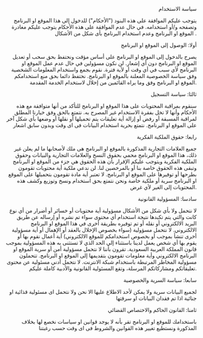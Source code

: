 <p align="right">سياسة الاستخدام</p>
<p align="right">
يتوجب عليكم الموافقة على هذه البنود ("الأحكام") للدخول إلى هذا الموقع او البرنامج وتصفحه و/أو استخدامه. في حال عدم الموافقة على هذه الأحكام يتوجب عليكم مغادرة الموقع او البرنامج وعدم استخدام البرنامج بأى شكل من الأشكال .
</p>
<p align="right">أولا:  الوصول إلى الموقع او البرنامج
<p align="right">
    يصرح بالدخول إلى الموقع او البرنامج على أساس مؤقت ونحتفظ بحق سحب أو تعديل الموقع او البرنامج دون أي إشعار. لن نكون مسؤولين في حال عدم عمل الموقع او البرنامج لأي سبب في أي وقت أو لأية فترة.
    نقوم بجمع واستخدام المعلومات الشخصية وفق سياسة الخصوصية المعلنة بالموقع او البرنامج. نحتفظ دائما بحق منع استخدامكم الموقع او البرنامج وفق وما يراه القائمين من إخلال لاستخدام الخدمة المقدمة.
</p>

<p align="right">ثالثا: سياسة التسجيل</p>
<p align="right">
    سنقوم بمراقبة المحتويات على هذا الموقع او البرنامج للتأكد من أنها متوافقة مع هذه الأحكام وأنها لا تخل بفقرة الاستخدام غير المصرح به.
    نتمتع بالحق وفق خيارنا المطلق لمراقبة المسبقة أو رفض أو إزالة أية تعليقات يتم تحميلها أو نقلها أو وضعها بأي شكل آخر على الموقع او البرنامج.
نتمتع بحرية استخدام البيانات فى اى وقت وبدون سابق اشعار
</p>

<p align="right">رابعا: حقوق الملكية الفكرية</p>
<p align="right">
    جميع العلامات التجارية المذكورة بالموقع او البرنامج هى ملك لأصحابها ما لم يعلن غير ذلك، هذا الموقع او البرنامج محمي بحقوق النسخ والعلامات التجارية والبيانات وحقوق الملكية الفكرية ويتوجب عليكم الإقرار بأن هذه الحقوق هي جزء من الموقع او البرنامج وتبقى هذه الحقوق خاصة بنا أو بالمرخصين لنا.
    لن ندعي ملكية أية محتويات تقومون بطرحها أو توفيرها على الموقع او البرنامج. لا تعتبر أية مادة تقومون بتحميلها على الموقع او البرنامج سرية أو ملكية خاصة ونحن نتمتع بحق استخدام ونسخ وتوزيع وكشف هذه المحتويات إلى الغير لأي غرض.
</p>

<p align="right">سادسا: المسؤولية القانونية</p>
<p align="right">
    لا نتحمل ولا بأي شكل من الأشكال مسؤولية أية محتويات أو خسائر أو أضرار من أي نوع كانت والتي يتم تكبدها نتيجة استخدام أي محتوى سواء تم نشره أو إرساله عن طريق البريد الالكتروني أو نقله أو تم توفيره بطريقة أخرى في هذا الموقع او البرنامج الالكتروني.
    لا نتحمل مسؤولية (سواء بخصوص الإخلال بالعقد أو الإهمال أو أية مسؤولية أخرى تنشأ بموجب أو بخصوص استخدامكم للموقع الالكتروني) أية أعمال نقوم بها أو يقوم بها أي شخص يعمل لدينا باستثناء إلى الحد الذي لا تستثنى به هذه المسؤولية بموجب قانون المملكة العربية السعودية.
    تقرون بأننا لا نتحمل مسؤولية أمن أو سرية الموقع او البرنامج الالكتروني وأية معلومات تقومون بتقديمها إلى الموقع او البرنامج. تتحملون مسؤولية المخاطر المرتبطة باستخدام شبكة الانترنت.
    لا نتحمل أدني مسئولية عن محتوى تعليقاتكم ومشاركاتكم المرسلة، وتقع المسئولية القانونية والأدبية كاملة عليكم.
</p>

<p align="right">سابعا: سياسة السرية والخصوصية</p>
<p align="right">
لجميع البيانات سرية ولا يمكن لأحد الاطلاع عليها الا نحن ولا نتحمل اى مسئولية قذائية او جنائية اذا تم فقدان البيانات او سرقتها 
</p>
<p align="right">ثامنا: القانون الحاكم والاختصاص القضائي</p>
<p align="right">
باستخدامك للموقع او البرنامج تقر بأنه لا يوجد قوانين او سياسات نخصع لها بخلاف المذكورة ونستطيع تغيير هذه القوانين والشروط فى اى وقت حسب رغبتنا
</p>
